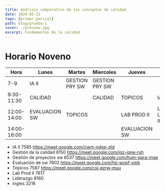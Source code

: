 ```yaml
---
title: Análisis comparativo de los conceptos de calidad.
date: 2020-05-22
tags: [primer_parcial]
path: blog/prueba-1
cover: ./preview.jpg
excerpt: Fundamentos de la calidad
---
```

# Horario Noveno
|Hora|Lunes|Martes|Miercoles|Jueves|Viernes|
|---|---|---|---|---|---|
|7-9|IA II|GESTION PRY SW|GESTION PRY SW|   |   |
|9:30-11:30|CALIDAD|   |CALIDAD|TOPICOS|IA II|
|12:00-14:00|EVALUACION SW|TOPICOS|   |LAB PROD II|LIDERAZGO LAB PROD II|
|14:00-16:00|   |   |   |EVALUACION SW|   |

- IA II	                  7585	https://meet.google.com/cwm-ndge-ztd
- Gestión de la calidad	  8150	 https://meet.google.com/jqz-jqne-rsh
- Gestión de proyectos sw 8537	https://meet.google.com/hum-qqra-mge
- Evaluación de sw	  7602	https://meet.google.com/fgj-wcpf-vmb
- Tópicos	          7587	https://meet.google.com/csi-ezrw-muu
- Lab Prod II	          7617
- Liderazgo	          8160
- Ingles	          3216
